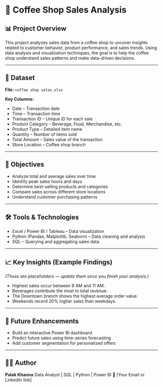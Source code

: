# 🏪 Coffee Shop Sales Analysis

## 📊 Project Overview
This project analyzes sales data from a coffee shop to uncover insights related to customer behavior, product performance, and sales trends.
Using data analysis and visualization techniques, the goal is to help the coffee shop understand sales patterns and make data-driven decisions.

---

## 📁 Dataset
**File:** `coffee shop sales.xlsx`

**Key Columns:**
- Date – Transaction date
- Time – Transaction time
- Transaction ID – Unique ID for each sale
- Product Category – Beverage, Food, Merchandise, etc.
- Product Type – Detailed item name
- Quantity – Number of items sold
- Total Amount – Sales value of the transaction
- Store Location – Coffee shop branch

---

## 🎯 Objectives
- Analyze total and average sales over time
- Identify peak sales hours and days
- Determine best-selling products and categories
- Compare sales across different store locations
- Understand customer purchasing patterns

---

## 🛠️ Tools & Technologies
- Excel / Power BI / Tableau – Data visualization
- Python (Pandas, Matplotlib, Seaborn) – Data cleaning and analysis
- SQL – Querying and aggregating sales data

---

## 📈 Key Insights (Example Findings)
*(These are placeholders — update them once you finish your analysis.)*
- Highest sales occur between 8 AM and 11 AM.
- Beverages contribute the most to total revenue.
- The Downtown branch shows the highest average order value.
- Weekends record 20% higher sales than weekdays.

---

## 🚀 Future Enhancements
- Build an interactive Power BI dashboard
- Predict future sales using time-series forecasting
- Add customer segmentation for personalized offers

---

## 👩‍💻 Author
**Palak Khanna**
Data Analyst | SQL | Python | Power BI
📧 [Your Email or LinkedIn link]
